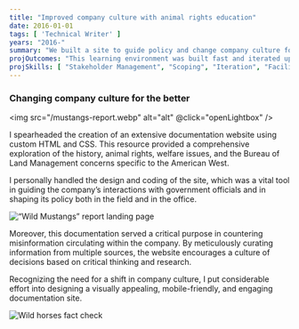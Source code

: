 ```yaml
---
title: "Improved company culture with animal rights education"
date: 2016-01-01
tags: [ 'Technical Writer' ]
years: "2016-"
summary: "We built a site to guide policy and change company culture for the better."
projOutcomes: "This learning environment was built fast and iterated upon to help everyone in the company, from ranchers to executives, better understand the complex issues impacting their work environment."
projSkills: [ "Stakeholder Management", "Scoping", "Iteration", "Facilitation", "Scheduling", "SDLC (software development lifecycle)" ]
---
```


### Changing company culture for the better

<img src="/mustangs-report.webp" alt="alt" @click="openLightbox" />


I spearheaded the creation of an extensive documentation website using custom HTML and CSS. This resource provided a comprehensive exploration of the history, animal rights, welfare issues, and the Bureau of Land Management concerns specific to the American West.

I personally handled the design and coding of the site, which was a vital tool in guiding the company&rsquo;s interactions with government officials and in shaping its policy both in the field and in the office. 

![&ldquo;Wild Mustangs&rdquo; report landing page](/mustangs-report.webp)

Moreover, this documentation served a critical purpose in countering misinformation circulating within the company. By meticulously curating information from multiple sources, the website encourages a culture of decisions based on critical thinking and research.

Recognizing the need for a shift in company culture, I put considerable effort into designing a visually appealing, mobile-friendly, and engaging documentation site.

![Wild horses fact check](/wild-horse-fact-check.webp)
